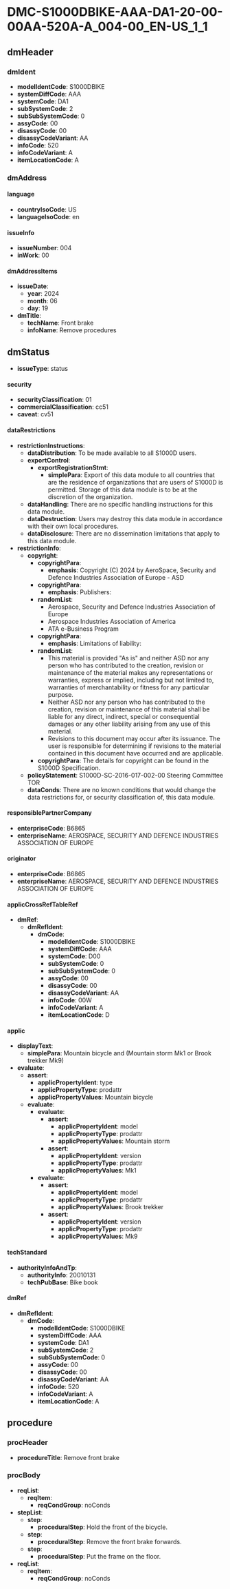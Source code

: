 # DMC-S1000DBIKE-AAA-DA1-20-00-00AA-520A-A_004-00_EN-US_1_1

## dmHeader

### dmIdent

*   **modelIdentCode**: S1000DBIKE
*   **systemDiffCode**: AAA
*   **systemCode**: DA1
*   **subSystemCode**: 2
*   **subSubSystemCode**: 0
*   **assyCode**: 00
*   **disassyCode**: 00
*   **disassyCodeVariant**: AA
*   **infoCode**: 520
*   **infoCodeVariant**: A
*   **itemLocationCode**: A

### dmAddress

#### language

*   **countryIsoCode**: US
*   **languageIsoCode**: en

#### issueInfo

*   **issueNumber**: 004
*   **inWork**: 00

#### dmAddressItems

*   **issueDate**:
    *   **year**: 2024
    *   **month**: 06
    *   **day**: 19
*   **dmTitle**:
    *   **techName**: Front brake
    *   **infoName**: Remove procedures

## dmStatus

*   **issueType**: status

#### security

*   **securityClassification**: 01
*   **commercialClassification**: cc51
*   **caveat**: cv51

#### dataRestrictions

*   **restrictionInstructions**:
    *   **dataDistribution**: To be made available to all S1000D users.
    *   **exportControl**:
        *   **exportRegistrationStmt**:
            *   **simplePara**: Export of this data module to all countries that are the residence of organizations that are users of S1000D is permitted. Storage of this data module is to be at the discretion of the organization.
    *   **dataHandling**: There are no specific handling instructions for this data module.
    *   **dataDestruction**: Users may destroy this data module in accordance with their own local procedures.
    *   **dataDisclosure**: There are no dissemination limitations that apply to this data module.
*   **restrictionInfo**:
    *   **copyright**:
        *   **copyrightPara**:
            *   **emphasis**: Copyright (C) 2024 by AeroSpace, Security and Defence Industries Association of Europe - ASD
        *   **copyrightPara**:
            *   **emphasis**: Publishers:
        *   **randomList**:
            *   Aerospace, Security and Defence Industries Association of Europe
            *   Aerospace Industries Association of America
            *   ATA e-Business Program
        *   **copyrightPara**:
            *   **emphasis**: Limitations of liability:
        *   **randomList**:
            *   This material is provided "As is" and neither ASD nor any person who has contributed to the creation, revision or maintenance of the material makes any representations or warranties, express or implied, including but not limited to, warranties of merchantability or fitness for any particular purpose.
            *   Neither ASD nor any person who has contributed to the creation, revision or maintenance of this material shall be liable for any direct, indirect, special or consequential damages or any other liability arising from any use of this material.
            *   Revisions to this document may occur after its issuance. The user is responsible for determining if revisions to the material contained in this document have occurred and are applicable.
        *   **copyrightPara**: The details for copyright can be found in the S1000D Specification.
    *   **policyStatement**: S1000D-SC-2016-017-002-00 Steering Committee TOR
    *   **dataConds**: There are no known conditions that would change the data restrictions for, or security classification of, this data module.

#### responsiblePartnerCompany

*   **enterpriseCode**: B6865
*   **enterpriseName**: AEROSPACE, SECURITY AND DEFENCE INDUSTRIES ASSOCIATION OF EUROPE

#### originator

*   **enterpriseCode**: B6865
*   **enterpriseName**: AEROSPACE, SECURITY AND DEFENCE INDUSTRIES ASSOCIATION OF EUROPE

#### applicCrossRefTableRef

*   **dmRef**:
    *   **dmRefIdent**:
        *   **dmCode**:
            *   **modelIdentCode**: S1000DBIKE
            *   **systemDiffCode**: AAA
            *   **systemCode**: D00
            *   **subSystemCode**: 0
            *   **subSubSystemCode**: 0
            *   **assyCode**: 00
            *   **disassyCode**: 00
            *   **disassyCodeVariant**: AA
            *   **infoCode**: 00W
            *   **infoCodeVariant**: A
            *   **itemLocationCode**: D

#### applic

*   **displayText**:
    *   **simplePara**: Mountain bicycle and (Mountain storm Mk1 or Brook trekker Mk9)
*   **evaluate**:
    *   **assert**:
        *   **applicPropertyIdent**: type
        *   **applicPropertyType**: prodattr
        *   **applicPropertyValues**: Mountain bicycle
    *   **evaluate**:
        *   **evaluate**:
            *   **assert**:
                *   **applicPropertyIdent**: model
                *   **applicPropertyType**: prodattr
                *   **applicPropertyValues**: Mountain storm
            *   **assert**:
                *   **applicPropertyIdent**: version
                *   **applicPropertyType**: prodattr
                *   **applicPropertyValues**: Mk1
        *   **evaluate**:
            *   **assert**:
                *   **applicPropertyIdent**: model
                *   **applicPropertyType**: prodattr
                *   **applicPropertyValues**: Brook trekker
            *   **assert**:
                *   **applicPropertyIdent**: version
                *   **applicPropertyType**: prodattr
                *   **applicPropertyValues**: Mk9

#### techStandard

*   **authorityInfoAndTp**:
    *   **authorityInfo**: 20010131
    *   **techPubBase**: Bike book

#### dmRef

*   **dmRefIdent**:
    *   **dmCode**:
        *   **modelIdentCode**: S1000DBIKE
        *   **systemDiffCode**: AAA
        *   **systemCode**: DA1
        *   **subSystemCode**: 2
        *   **subSubSystemCode**: 0
        *   **assyCode**: 00
        *   **disassyCode**: 00
        *   **disassyCodeVariant**: AA
        *   **infoCode**: 520
        *   **infoCodeVariant**: A
        *   **itemLocationCode**: A

## procedure

### procHeader

*   **procedureTitle**: Remove front brake

### procBody

*   **reqList**:
    *   **reqItem**:
        *   **reqCondGroup**: noConds
*   **stepList**:
    *   **step**:
        *   **proceduralStep**: Hold the front of the bicycle.
    *   **step**:
        *   **proceduralStep**: Remove the front brake forwards.
    *   **step**:
        *   **proceduralStep**: Put the frame on the floor.
*   **reqList**:
    *   **reqItem**:
        *   **reqCondGroup**: noConds